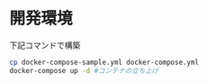 # 開発環境
下記コマンドで構築
```bash
cp docker-compose-sample.yml docker-compose.yml
docker-compose up -d #コンテナの立ち上げ
```
